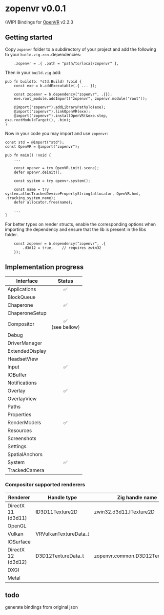 # zopenvr v0.0.1

(WIP)
Bindings for [OpenVR](https://github.com/ValveSoftware/openvr) v2.2.3

## Getting started

Copy `zopenvr` folder to a subdirectory of your project and add the following to your `build.zig.zon` .dependencies:

```zig
    .zopenvr = .{ .path = "path/to/local/zopenvr" },
```

Then in your `build.zig` add:

```zig
pub fn build(b: *std.Build) !void {
    const exe = b.addExecutable(.{ ... });

    const zopenvr = b.dependency("zopenvr", .{});
    exe.root_module.addImport("zopenvr", zopenvr.module("root"));

    @import("zopenvr").addLibraryPathsTo(exe);
    @import("zopenvr").linkOpenVR(exe);
    @import("zopenvr").installOpenVR(&exe.step, exe.rootModuleTarget(), .bin);
}
```
<!-- @import("zopenvr").addRPathsTo(exe); -->

Now in your code you may import and use `zopenvr`:

```zig
const std = @import("std");
const OpenVR = @import("zopenvr");

pub fn main() !void {
    ...

    const openvr = try OpenVR.init(.scene);
    defer openvr.deinit();

    const system = try openvr.system();

    const name = try system.allocTrackedDevicePropertyString(allocator, OpenVR.hmd, .tracking_system_name);
    defer allocator.free(name);

    ...
}
```

For better types on render structs, enable the corresponding options when importing the dependency and ensure that the lib is present in the libs folder.
```zig
    const zopenvr = b.dependency("zopenvr", .{
        .d3d12 = true,    // requires zwin32
    });
```

## Implementation progress

| Interface       |       Status        |
| --------------- | :-----------------: |
| Applications    |         ✅          |
| BlockQueue      |                     |
| Chaperone       |         ✅          |
| ChaperoneSetup  |                     |
| Compositor      | ✅<br/>(see bellow) |
| Debug           |                     |
| DriverManager   |                     |
| ExtendedDisplay |                     |
| HeadsetView     |                     |
| Input           |         ✅          |
| IOBuffer        |                     |
| Notifications   |                     |
| Overlay         |         ✅          |
| OverlayView     |                     |
| Paths           |                     |
| Properties      |                     |
| RenderModels    |         ✅          |
| Resources       |                     |
| Screenshots     |                     |
| Settings        |                     |
| SpatialAnchors  |                     |
| System          |         ✅          |
| TrackedCamera   |                     |

### Compositor supported renderers
| Renderer           | Handle type           | Zig handle name                 | Support |
|--------------------|-----------------------|---------------------------------|:-------:|
| DirectX 11 (d3d11) | ID3D11Texture2D       | zwin32.d3d11.ITexture2D         |    ✅   |
| OpenGL             |                       |                                 |         |
| Vulkan             | VRVulkanTextureData_t |                                 |         |
| IOSurface          |                       |                                 |         |
| DirectX 12 (d3d12) | D3D12TextureData_t    | zopenvr.common.D3D12TextureData |    ✅   |
| DXGI               |                       |                                 |         |
| Metal              |                       |                                 |         |

## todo
generate bindings from original json
